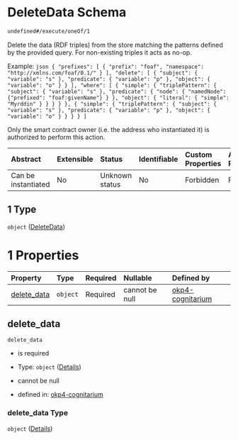 # DeleteData Schema

```txt
undefined#/execute/oneOf/1
```

Delete the data (RDF triples) from the store matching the patterns defined by the provided query. For non-existing triples it acts as no-op.

Example: `json { "prefixes": [ { "prefix": "foaf", "namespace": "http://xmlns.com/foaf/0.1/" } ], "delete": [ { "subject": { "variable": "s" }, "predicate": { "variable": "p" }, "object": { "variable": "o" } } ], "where": [ { "simple": { "triplePattern": { "subject": { "variable": "s" }, "predicate": { "node": { "namedNode": {"prefixed": "foaf:givenName"} } }, "object": { "literal": { "simple": "Myrddin" } } } } }, { "simple": { "triplePattern": { "subject": { "variable": "s" }, "predicate": { "variable": "p" }, "object": { "variable": "o" } } } } ]`

Only the smart contract owner (i.e. the address who instantiated it) is authorized to perform this action.

| Abstract            | Extensible | Status         | Identifiable | Custom Properties | Additional Properties | Access Restrictions | Defined In                                                                     |
| :------------------ | :--------- | :------------- | :----------- | :---------------- | :-------------------- | :------------------ | :----------------------------------------------------------------------------- |
| Can be instantiated | No         | Unknown status | No           | Forbidden         | Forbidden             | none                | [okp4-cognitarium.json\*](schema/okp4-cognitarium.json "open original schema") |

## 1 Type

`object` ([DeleteData](okp4-cognitarium-executemsg-oneof-deletedata.md))

# 1 Properties

| Property                     | Type     | Required | Nullable       | Defined by                                                                                                                                     |
| :--------------------------- | :------- | :------- | :------------- | :--------------------------------------------------------------------------------------------------------------------------------------------- |
| [delete\_data](#delete_data) | `object` | Required | cannot be null | [okp4-cognitarium](okp4-cognitarium-executemsg-oneof-deletedata-properties-delete_data.md "undefined#/execute/oneOf/1/properties/delete_data") |

## delete\_data

`delete_data`

* is required

* Type: `object` ([Details](okp4-cognitarium-executemsg-oneof-deletedata-properties-delete_data.md))

* cannot be null

* defined in: [okp4-cognitarium](okp4-cognitarium-executemsg-oneof-deletedata-properties-delete_data.md "undefined#/execute/oneOf/1/properties/delete_data")

### delete\_data Type

`object` ([Details](okp4-cognitarium-executemsg-oneof-deletedata-properties-delete_data.md))
